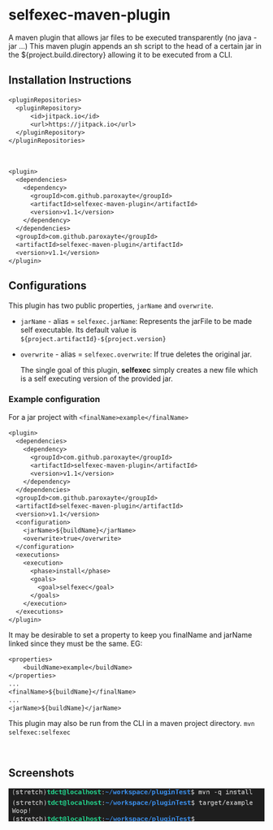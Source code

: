 # selfexec-maven-plugin

A maven plugin that allows jar files to be executed transparently (no java -jar ...)
This maven plugin appends an sh script to the head of a certain jar in the ${project.build.directory} allowing it to be executed from a CLI.
</br>

## Installation Instructions

    <pluginRepositories>
      <pluginRepository>
          <id>jitpack.io</id>
          <url>https://jitpack.io</url>
      </pluginRepository>
    </pluginRepositories>
</br>

    <plugin>
      <dependencies>
        <dependency>
          <groupId>com.github.paroxayte</groupId>
          <artifactId>selfexec-maven-plugin</artifactId>
          <version>v1.1</version>
        </dependency>
      </dependencies>
      <groupId>com.github.paroxayte</groupId>
      <artifactId>selfexec-maven-plugin</artifactId>
      <version>v1.1</version>
    </plugin>

## Configurations

This plugin has two public properties, `jarName`  and `overwrite`.

* `jarName` - alias = `selfexec.jarName`: Represents the jarFile to be made self executable. Its default value is `${project.artifactId}-${project.version}`

* `overwrite` - alias = `selfexec.overwrite`: If true deletes the original jar.
  
  The single goal of this plugin, **selfexec** simply creates a new file which is a self executing version of the provided jar.

### Example configuration

For a jar project with `<finalName>example</finalName>`

    <plugin>
      <dependencies>
        <dependency>
          <groupId>com.github.paroxayte</groupId>
          <artifactId>selfexec-maven-plugin</artifactId>
          <version>v1.1</version>
        </dependency>
      </dependencies>
      <groupId>com.github.paroxayte</groupId>
      <artifactId>selfexec-maven-plugin</artifactId>
      <version>v1.1</version>
      <configuration>
        <jarName>${buildName}</jarName>
        <overwrite>true</overwrite>
      </configuration>
      <executions>
        <execution>
          <phase>install</phase>
          <goals>
            <goal>selfexec</goal>
          </goals>
        </execution>
      </executions>
    </plugin>

It may be desirable to set a property to keep you finalName and jarName linked since they must be the same. EG:

    <properties>
        <buildName>example</buildName>
    </properties>
    ...
    <finalName>${buildName}</finalName>
    ...
    <jarName>${buildName}</jarName>

This plugin may also be run from the CLI in a maven project directory. `mvn selfexec:selfexec`

</br>

## Screenshots

![example](/exampleSSv2.png?raw=true "simple")
